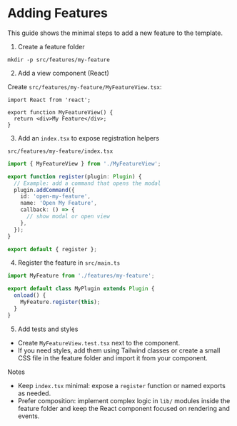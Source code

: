 # Adding Features

This guide shows the minimal steps to add a new feature to the template.

1. Create a feature folder

```
mkdir -p src/features/my-feature
```

2. Add a view component (React)

Create `src/features/my-feature/MyFeatureView.tsx`:

```tsx
import React from 'react';

export function MyFeatureView() {
  return <div>My Feature</div>;
}
```

3. Add an `index.tsx` to expose registration helpers

`src/features/my-feature/index.tsx`

```ts
import { MyFeatureView } from './MyFeatureView';

export function register(plugin: Plugin) {
  // Example: add a command that opens the modal
  plugin.addCommand({
    id: 'open-my-feature',
    name: 'Open My Feature',
    callback: () => {
      // show modal or open view
    },
  });
}

export default { register };
```

4. Register the feature in `src/main.ts`

```ts
import MyFeature from './features/my-feature';

export default class MyPlugin extends Plugin {
  onload() {
    MyFeature.register(this);
  }
}
```

5. Add tests and styles

- Create `MyFeatureView.test.tsx` next to the component.
- If you need styles, add them using Tailwind classes or create a small CSS file in the feature folder and import it from your component.

Notes

- Keep `index.tsx` minimal: expose a `register` function or named exports as needed.
- Prefer composition: implement complex logic in `lib/` modules inside the feature folder and keep the React component focused on rendering and events.
